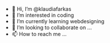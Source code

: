 - 👋 Hi, I’m @klaudiafarkas
- 👀 I’m interested in coding
- 🌱 I’m currently learning webdesigning
- 💞️ I’m looking to collaborate on ...
- 📫 How to reach me ...

<!---
klaudiafarkas/klaudiafarkas is a ✨ special ✨ repository because its `README.md` (this file) appears on your GitHub profile.
You can click the Preview link to take a look at your changes.
--->

